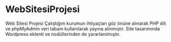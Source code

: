 # WebSitesiProjesi
Web Sitesi Projesi
Çalıştığım kurumun ihtiyaçları göz önüne alınarak PHP dili ve phpMyAdmin veri tabanı kullanılarak yayına alınmıştır. Site tasarımında Wordpress eklenti ve nodüllerinden de yararlanılmıştır.
